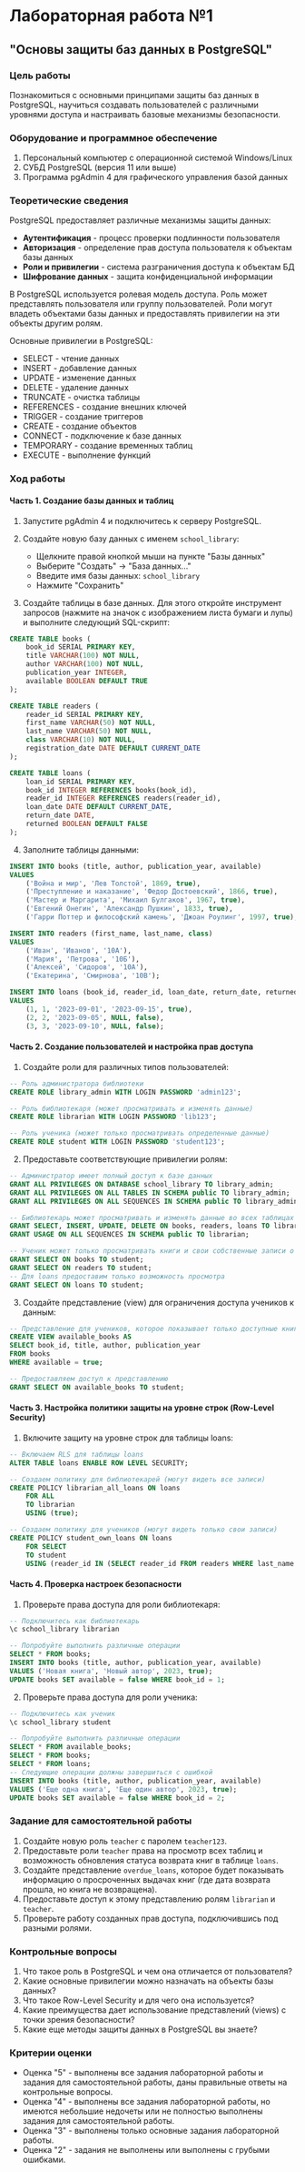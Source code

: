 # Лабораторная работа №1
## "Основы защиты баз данных в PostgreSQL"

### Цель работы
Познакомиться с основными принципами защиты баз данных в PostgreSQL, научиться создавать пользователей с различными уровнями доступа и настраивать базовые механизмы безопасности.

### Оборудование и программное обеспечение
1. Персональный компьютер с операционной системой Windows/Linux
2. СУБД PostgreSQL (версия 11 или выше)
3. Программа pgAdmin 4 для графического управления базой данных

### Теоретические сведения

PostgreSQL предоставляет различные механизмы защиты данных:
- **Аутентификация** - процесс проверки подлинности пользователя
- **Авторизация** - определение прав доступа пользователя к объектам базы данных
- **Роли и привилегии** - система разграничения доступа к объектам БД
- **Шифрование данных** - защита конфиденциальной информации

В PostgreSQL используется ролевая модель доступа. Роль может представлять пользователя или группу пользователей. Роли могут владеть объектами базы данных и предоставлять привилегии на эти объекты другим ролям.

Основные привилегии в PostgreSQL:
- SELECT - чтение данных
- INSERT - добавление данных
- UPDATE - изменение данных
- DELETE - удаление данных
- TRUNCATE - очистка таблицы
- REFERENCES - создание внешних ключей
- TRIGGER - создание триггеров
- CREATE - создание объектов
- CONNECT - подключение к базе данных
- TEMPORARY - создание временных таблиц
- EXECUTE - выполнение функций

### Ход работы

#### Часть 1. Создание базы данных и таблиц

1. Запустите pgAdmin 4 и подключитесь к серверу PostgreSQL.

2. Создайте новую базу данных с именем `school_library`:
   - Щелкните правой кнопкой мыши на пункте "Базы данных"
   - Выберите "Создать" → "База данных..."
   - Введите имя базы данных: `school_library`
   - Нажмите "Сохранить"

3. Создайте таблицы в базе данных. Для этого откройте инструмент запросов (нажмите на значок с изображением листа бумаги и лупы) и выполните следующий SQL-скрипт:

```sql
CREATE TABLE books (
    book_id SERIAL PRIMARY KEY,
    title VARCHAR(100) NOT NULL,
    author VARCHAR(100) NOT NULL,
    publication_year INTEGER,
    available BOOLEAN DEFAULT TRUE
);

CREATE TABLE readers (
    reader_id SERIAL PRIMARY KEY,
    first_name VARCHAR(50) NOT NULL,
    last_name VARCHAR(50) NOT NULL,
    class VARCHAR(10) NOT NULL,
    registration_date DATE DEFAULT CURRENT_DATE
);

CREATE TABLE loans (
    loan_id SERIAL PRIMARY KEY,
    book_id INTEGER REFERENCES books(book_id),
    reader_id INTEGER REFERENCES readers(reader_id),
    loan_date DATE DEFAULT CURRENT_DATE,
    return_date DATE,
    returned BOOLEAN DEFAULT FALSE
);
```

4. Заполните таблицы данными:

```sql
INSERT INTO books (title, author, publication_year, available)
VALUES 
    ('Война и мир', 'Лев Толстой', 1869, true),
    ('Преступление и наказание', 'Федор Достоевский', 1866, true),
    ('Мастер и Маргарита', 'Михаил Булгаков', 1967, true),
    ('Евгений Онегин', 'Александр Пушкин', 1833, true),
    ('Гарри Поттер и философский камень', 'Джоан Роулинг', 1997, true);

INSERT INTO readers (first_name, last_name, class)
VALUES 
    ('Иван', 'Иванов', '10А'),
    ('Мария', 'Петрова', '10Б'),
    ('Алексей', 'Сидоров', '10А'),
    ('Екатерина', 'Смирнова', '10В');

INSERT INTO loans (book_id, reader_id, loan_date, return_date, returned)
VALUES 
    (1, 1, '2023-09-01', '2023-09-15', true),
    (2, 2, '2023-09-05', NULL, false),
    (3, 3, '2023-09-10', NULL, false);
```

#### Часть 2. Создание пользователей и настройка прав доступа

1. Создайте роли для различных типов пользователей:

```sql
-- Роль администратора библиотеки
CREATE ROLE library_admin WITH LOGIN PASSWORD 'admin123';

-- Роль библиотекаря (может просматривать и изменять данные)
CREATE ROLE librarian WITH LOGIN PASSWORD 'lib123';

-- Роль ученика (может только просматривать определенные данные)
CREATE ROLE student WITH LOGIN PASSWORD 'student123';
```

2. Предоставьте соответствующие привилегии ролям:

```sql
-- Администратор имеет полный доступ к базе данных
GRANT ALL PRIVILEGES ON DATABASE school_library TO library_admin;
GRANT ALL PRIVILEGES ON ALL TABLES IN SCHEMA public TO library_admin;
GRANT ALL PRIVILEGES ON ALL SEQUENCES IN SCHEMA public TO library_admin;

-- Библиотекарь может просматривать и изменять данные во всех таблицах
GRANT SELECT, INSERT, UPDATE, DELETE ON books, readers, loans TO librarian;
GRANT USAGE ON ALL SEQUENCES IN SCHEMA public TO librarian;

-- Ученик может только просматривать книги и свои собственные записи о выдаче
GRANT SELECT ON books TO student;
GRANT SELECT ON readers TO student;
-- Для loans предоставим только возможность просмотра
GRANT SELECT ON loans TO student;
```

3. Создайте представление (view) для ограничения доступа учеников к данным:

```sql
-- Представление для учеников, которое показывает только доступные книги
CREATE VIEW available_books AS
SELECT book_id, title, author, publication_year
FROM books
WHERE available = true;

-- Предоставляем доступ к представлению
GRANT SELECT ON available_books TO student;
```

#### Часть 3. Настройка политики защиты на уровне строк (Row-Level Security)

1. Включите защиту на уровне строк для таблицы loans:

```sql
-- Включаем RLS для таблицы loans
ALTER TABLE loans ENABLE ROW LEVEL SECURITY;

-- Создаем политику для библиотекарей (могут видеть все записи)
CREATE POLICY librarian_all_loans ON loans
    FOR ALL
    TO librarian
    USING (true);

-- Создаем политику для учеников (могут видеть только свои записи)
CREATE POLICY student_own_loans ON loans
    FOR SELECT
    TO student
    USING (reader_id IN (SELECT reader_id FROM readers WHERE last_name = current_user));
```

#### Часть 4. Проверка настроек безопасности

1. Проверьте права доступа для роли библиотекаря:

```sql
-- Подключитесь как библиотекарь
\c school_library librarian

-- Попробуйте выполнить различные операции
SELECT * FROM books;
INSERT INTO books (title, author, publication_year, available)
VALUES ('Новая книга', 'Новый автор', 2023, true);
UPDATE books SET available = false WHERE book_id = 1;
```

2. Проверьте права доступа для роли ученика:

```sql
-- Подключитесь как ученик
\c school_library student

-- Попробуйте выполнить различные операции
SELECT * FROM available_books;
SELECT * FROM books;
SELECT * FROM loans;
-- Следующие операции должны завершиться с ошибкой
INSERT INTO books (title, author, publication_year, available)
VALUES ('Еще одна книга', 'Еще один автор', 2023, true);
UPDATE books SET available = false WHERE book_id = 2;
```

### Задание для самостоятельной работы

1. Создайте новую роль `teacher` с паролем `teacher123`.
2. Предоставьте роли `teacher` права на просмотр всех таблиц и возможность обновления статуса возврата книг в таблице `loans`.
3. Создайте представление `overdue_loans`, которое будет показывать информацию о просроченных выдачах книг (где дата возврата прошла, но книга не возвращена).
4. Предоставьте доступ к этому представлению ролям `librarian` и `teacher`.
5. Проверьте работу созданных прав доступа, подключившись под разными ролями.

### Контрольные вопросы

1. Что такое роль в PostgreSQL и чем она отличается от пользователя?
2. Какие основные привилегии можно назначать на объекты базы данных?
3. Что такое Row-Level Security и для чего она используется?
4. Какие преимущества дает использование представлений (views) с точки зрения безопасности?
5. Какие еще методы защиты данных в PostgreSQL вы знаете?

### Критерии оценки

- Оценка "5" - выполнены все задания лабораторной работы и задания для самостоятельной работы, даны правильные ответы на контрольные вопросы.
- Оценка "4" - выполнены все задания лабораторной работы, но имеются небольшие недочеты или не полностью выполнены задания для самостоятельной работы.
- Оценка "3" - выполнены только основные задания лабораторной работы.
- Оценка "2" - задания не выполнены или выполнены с грубыми ошибками.

